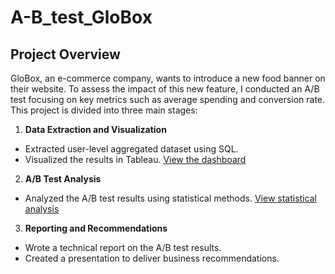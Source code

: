 # A-B_test_GloBox

## Project Overview

GloBox, an e-commerce company, wants to introduce a new food banner on their website. To assess the impact of this new feature, I conducted an A/B test focusing on key metrics such as average spending and conversion rate. This project is divided into three main stages:

1. **Data Extraction and Visualization**

- Extracted user-level aggregated dataset using SQL.
- Visualized the results in Tableau. [View the dashboard](https://public.tableau.com/app/profile/bekir.mamediiev/viz/project_17056216020770/Dashboard1)

2. **A/B Test Analysis**

- Analyzed the A/B test results using statistical methods. [View statistical analysis](https://docs.google.com/spreadsheets/d/1P5EumrUrPxAKwmUdTS7PRA3IbNmS9mNRFqsX22OX8RM/edit?usp=sharing)

3. **Reporting and Recommendations**

- Wrote a technical report on the A/B test results.
- Created a presentation to deliver business recommendations.
  
